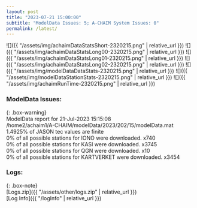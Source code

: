 ```yaml
---
layout: post
title: "2023-07-21 15:00:00"
subtitle: "ModelData Issues: 5; A-CHAIM System Issues: 0"
permalink: /latest/
---
```


![]({{ "/assets/img/achaimDataStatsShort-2320215.png" | relative_url }})
![]({{ "/assets/img/achaimDataStatsLong00-2320215.png" | relative_url }})
![]({{ "/assets/img/achaimDataStatsLong01-2320215.png" | relative_url }})
![]({{ "/assets/img/achaimDataStatsLong02-2320215.png" | relative_url }})
![]({{ "/assets/img/modelDataDataStats-2320215.png" | relative_url }})
![]({{ "/assets/img/modelDataStationStats-2320215.png" | relative_url }})
![]({{ "/assets/img/achaimRunTime-2320215.png" | relative_url }})


### ModelData Issues:  
  
{: .box-warning}  
 ModelData report for 21-Jul-2023 15:15:08   
 /home2/achaim1/A-CHAIM/modelData/2023/202/15/modelData.mat   
 1.4925% of JASON tec values are finite   
 0% of all possible stations for IONO were downloaded. x740   
 0% of all possible stations for KASI were downloaded. x3745   
 0% of all possible stations for QGN were downloaded. x10   
 0% of all possible stations for KARTVERKET were downloaded. x3454   
  


### Logs:  
  
{: .box-note}  
[Logs.zip]({{ "/assets/other/logs.zip" | relative_url }})  
[Log Info]({{ "/logInfo" | relative_url }})  
